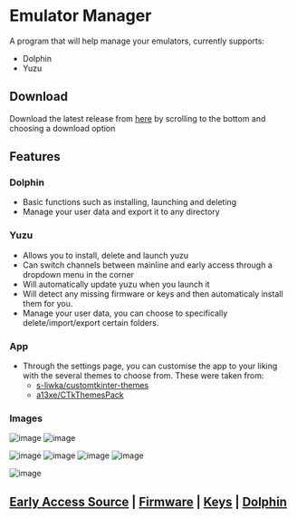 # Emulator Manager

A program that will help manage your emulators, currently supports: 

 - Dolphin
 - Yuzu 

## Download 

Download the latest release from [here](https://github.com/Viren070/Emulator-Manager/releases/latest) by scrolling to the bottom and choosing a download option 

## Features

### Dolphin 

- Basic functions such as installing, launching and deleting
- Manage your user data and export it to any directory


### Yuzu 

- Allows you to install, delete and launch yuzu
- Can switch channels between mainline and early access through a dropdown menu in the corner
- Will automatically update yuzu when you launch it
- Will detect any missing firmware or keys and then automaticaly install them for you. 
- Manage your user data, you can choose to specifically delete/import/export certain folders.


### App

- Through the settings page, you can customise the app to your liking with the several themes to choose from. These were taken from:
  - [s-liwka/customtkinter-themes](https://github.com/s-liwka/customtkinter-themes)
  - [a13xe/CTkThemesPack](https://github.com/a13xe/CTkThemesPack)


### Images

![image](https://github.com/Viren070/Emulator-Manager/assets/71220264/3f7dab56-73b6-43df-ac82-ff24019d71a5)
![image](https://github.com/Viren070/Emulator-Manager/assets/71220264/657a4c3b-3f01-4ee3-899b-74a189fc5ffc)


![image](https://github.com/Viren070/Emulator-Manager/assets/71220264/c2ac251a-f267-4559-8c53-8a99daa780d3)
![image](https://github.com/Viren070/Emulator-Manager/assets/71220264/f6530d79-091f-4657-b186-ce2be3d03abb)
![image](https://github.com/Viren070/Emulator-Manager/assets/71220264/c7b84aa5-d137-4eda-ad1b-e37e5cd851b5)
![image](https://github.com/Viren070/Emulator-Manager/assets/71220264/fcd95b98-bdd8-4f0f-9463-ec672cbcfd99)
 
![image](https://github.com/Viren070/Emulator-Manager/assets/71220264/1653573c-6b20-441d-b3b0-bf4a2c2100ac)


## [Early Access Source](https://github.com/pineappleEA/pineapple-src) | [Firmware](https://archive.org/download/nintendo-switch-global-firmwares) | [Keys](https://github.com/Viren070/SwitchFirmwareKeysInstaller/tree/main/Keys)  | [Dolphin](https://github.com/Viren070/dolphin-beta-downloads)





